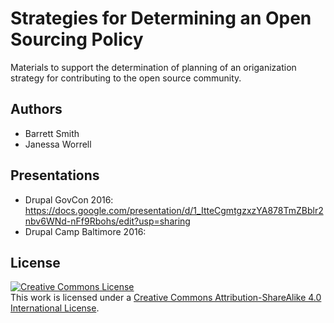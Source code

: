 # Strategies for Determining an Open Sourcing Policy
Materials to support the determination of planning of an origanization strategy for contributing to the open source community.

## Authors
- Barrett Smith
- Janessa Worrell

## Presentations
- Drupal GovCon 2016: https://docs.google.com/presentation/d/1_ItteCgmtgzxzYA878TmZBblr2nbv6WNd-nFf9Rbohs/edit?usp=sharing
- Drupal Camp Baltimore 2016: 

## License
<a rel="license" href="http://creativecommons.org/licenses/by-sa/4.0/"><img alt="Creative Commons License" style="border-width:0" src="https://i.creativecommons.org/l/by-sa/4.0/88x31.png" /></a><br />This work is licensed under a <a rel="license" href="http://creativecommons.org/licenses/by-sa/4.0/">Creative Commons Attribution-ShareAlike 4.0 International License</a>.

